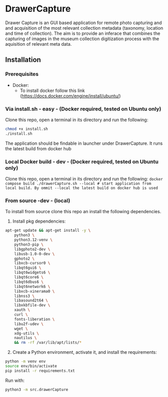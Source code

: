 # DrawerCapture
Drawer Capture is an GUI based application for remote photo capturing and and acquisition of the most relevant collection metadata (taxonomy, location and time of collection). The aim is to provide an inferace that combines the capturing of images in the museum collection digitization process with the aquisition of relevant meta data. 

## Installation
### Prerequisites 
- Docker:
    - To install docker follow this link (https://docs.docker.com/engine/install/ubuntu/)

### Via install.sh - easy - (Docker required, tested on Ubuntu only)
Clone this repo, open a terminal in its directory and run the following:

```sh
chmod +x install.sh
./install.sh
```

The application should be findable in launcher under DrawerCapture. It runs the latest build from docker hub

### Local Docker build - dev - (Docker required, tested on Ubuntu only)
Clone this repo, open a terminal in its directory and run the following:
    ```
    docker compose build
    ./drawerCapture.sh --local # start application from local build. By ommit --local the latest build on docker hub is used
    ```

### From source -dev - (local) 
To install from source clone this repo an install the following dependencies.
1. Install pkg dependencies:

```sh
apt-get update && apt-get install -y \
    python3 \
    python3.12-venv \
    python3-pip \
    libgphoto2-dev \
    libusb-1.0-0-dev \
    gphoto2 \
    libxcb-cursor0 \
    libqt6gui6 \
    libqt6widgets6 \
    libqt6core6 \
    libqt6dbus6 \
    libqt6network6 \
    libxcb-xinerama0 \
    libnss3 \
    libasound2t64 \
    libxkbfile-dev \
    xauth \
    curl \
    fonts-liberation \
    libu2f-udev \
    wget \
    xdg-utils \
    nautilus \
    && rm -rf /var/lib/apt/lists/*
```

2. Create a Python environment, activate it, and install the requirements:

```sh
python -m venv env
source env/bin/activate
pip install -r requirements.txt
```

Run with:

```sh
python3 -m src.drawerCapture
```